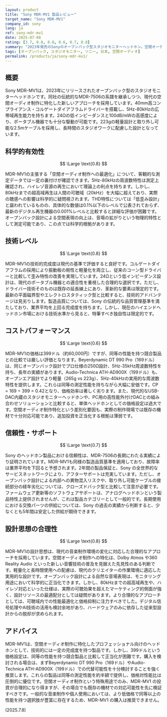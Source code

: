 ```yaml
---
layout: product
title: "Sony MDR-MV1 製品レビュー"
target_name: "Sony MDR-MV1"
company_id: sony
lang: ja
ref: sony-mdr-mv1
date: 2025-07-08
rating: [3.7, 0.8, 0.8, 0.6, 0.7, 0.8]
summary: "2023年発売のSonyのオープンバック型スタジオモニターヘッドホン。空間オーディオ制作に特化した設計で、5Hz-80kHzの広帯域再生と24Ωの低インピーダンスを実現。従来のMDR-7506の系譜を継ぎつつ、より現代的なニュートラルチューニングを採用。しかし399ドルという価格に対して、同等性能の競合製品が存在することでコストパフォーマンスは限定的。"
tags: [オープンバック, スタジオモニター, ソニー, 日本, 空間オーディオ]
permalink: /products/ja/sony-mdr-mv1/
---
```

## 概要

Sony MDR-MV1は、2023年にリリースされたオープンバック型のスタジオモニターヘッドホンです。同社の伝統的なMDR-7506の系譜を継承しつつ、現代の空間オーディオ制作に特化した新しいアプローチを採用しています。40mm高コンプライアンス・コルゲートダイアフラムドライバーを搭載し、5Hz-80kHzの広帯域再生能力を持ちます。24Ωの低インピーダンスと100dB/mWの高感度により、ポータブル機器でも十分な駆動が可能です。223gの軽量設計と取り外し可能な2.5mケーブルを採用し、長時間のスタジオワークに配慮した設計となっています。

## 科学的有効性

$$ \Large \text{0.8} $$

MDR-MV1の主張する「空間オーディオ制作への最適化」について、客観的な測定データでは一定の裏付けが確認できます。5Hz-80kHzの周波数特性は測定上確認され、ハイレゾ音源の再生において理論上の利点を持ちます。しかし、80kHzまでの超高域再生は人間の可聴域（20kHz）を大幅に超えており、実際の聴感への影響は科学的に疑問視されます。THD特性については「低歪み設計」と謳われているものの、具体的な数値は0.1%以下のレベルで公表されておらず、最新のデジタル再生機器の0.001%レベルと比較すると詳細な評価が困難です。オープンバック設計による空間表現の向上は、音場の拡がりという物理的特性として測定可能であり、この点では科学的根拠があります。

## 技術レベル

$$ \Large \text{0.8} $$

MDR-MV1の技術的完成度は現代の基準で評価すると良好です。コルゲートダイアフラムの採用により振動板の剛性と軽量化を両立し、従来のコーン型ドライバーと比較して歪み特性の改善を実現しています。24Ωという低インピーダンス設計は、現代のポータブル機器との適合性を重視した合理的な選択です。ただし、ドライバー技術そのものは既存の延長線上にあり、革新的な要素は限定的です。最新の平面磁界型やエレクトロスタティック型と比較すると、技術的アドバンテージは見劣りします。製造品質については、Sony の伝統的な品質管理基準を満たしており、業界平均を上回る完成度を持ちます。しかし、現在のハイエンドヘッドホン市場における技術水準から見ると、特筆すべき独自性は限定的です。

## コストパフォーマンス

$$ \Large \text{0.6} $$

MDR-MV1の価格は399ドル（約60,000円）ですが、同等の性能を持つ競合製品との比較では厳しい評価となります。Beyerdynamic DT 990 Pro（169ドル）は、同じオープンバック設計でプロ仕様の250Ω設計、5Hz-35kHz周波数特性を持ち、長年の実績があります。Audio-Technica ATH-AD900X（199ドル）も、オープンエア設計でより軽量（265g vs 223g）、5Hz-40kHzの実用的な周波数特性を提供します。これらは同等の測定性能を持ちながら大幅に安価です。CP = 169 ÷ 399 = 0.42となり、価格効率は著しく劣ります。また、現代的なUSB-DAC内蔵のスタジオモニターヘッドホンや、PC用の高性能外付けDACとの組み合わせソリューションと比較すると、単体ヘッドホンとしての価格設定は過大です。空間オーディオ制作特化という差別化要因も、実際の制作現場では既存の機材で十分対応可能であり、追加投資を正当化する根拠は薄弱です。

## 信頼性・サポート

$$ \Large \text{0.7} $$

Sony のヘッドホン製品における信頼性は、MDR-7506の長期にわたる実績により証明されています。MDR-MV1も同様の製造品質基準を適用しており、故障率は業界平均を下回ると予想されます。2年間の製品保証と、Sony の全世界的なサービスネットワークにより、アフターサポートは充実しています。ただし、オープンバック設計による内部への異物混入リスクや、取り外し可能ケーブルの接続部分の経年劣化については、クローズドバック型と比較して注意が必要です。ファームウェア更新等のソフトウェアサポートは、アナログヘッドホンという製品特性上提供されませんが、これは製品カテゴリーとして一般的です。長期使用における交換パーツの供給については、Sony の過去の実績から判断すると、少なくとも5年間は安定した供給が期待できます。

## 設計思想の合理性

$$ \Large \text{0.8} $$

MDR-MV1の設計思想は、現代の音楽制作環境の変化に対応した合理的なアプローチを採用しています。空間オーディオ制作への特化は、Dolby Atmos や360 Reality Audio といった新しい音響技術の普及を見据えた先見性のある判断です。軽量化と長時間使用への配慮は、現代のクリエイターの作業環境に適応した実用的な設計です。オープンバック設計による自然な音場表現は、モニタリング用途において科学的に正当化できます。しかし、80kHzまでの超高域再生や、ハイレゾ対応といった仕様は、実際の可聴効果を超えたマーケティング的側面が強く、設計リソースの最適配分としては疑問があります。より合理的なアプローチとしては、可聴域内での性能最適化と価格抑制に注力すべきでした。デジタル信号処理やAI技術の活用も検討余地があり、ハードウェアのみに依存した従来型設計からの脱却が求められます。

## アドバイス

MDR-MV1は、空間オーディオ制作に特化したプロフェッショナル向けのヘッドホンとして、技術的には一定の完成度を持つ製品です。しかし、399ドルという価格設定は、同等の性能を持つ競合製品と比較して正当化が困難です。購入を検討される場合は、まずBeyerdynamic DT 990 Pro（169ドル）やAudio-Technica ATH-AD900X（199ドル）での代替可能性を十分検討することを強く推奨します。これらの製品は同等の測定性能を約半額で提供し、価格対性能比は圧倒的に優位です。空間オーディオ制作という特殊用途でのみ、MDR-MV1 の投資が合理的になり得ますが、その場合でも既存の機材での対応可能性を先に検証すべきです。一般的な音楽制作や個人使用においては、より低価格で同等以上の性能を持つ選択肢が豊富に存在するため、MDR-MV1 の購入は推奨できません。

(2025.7.8)